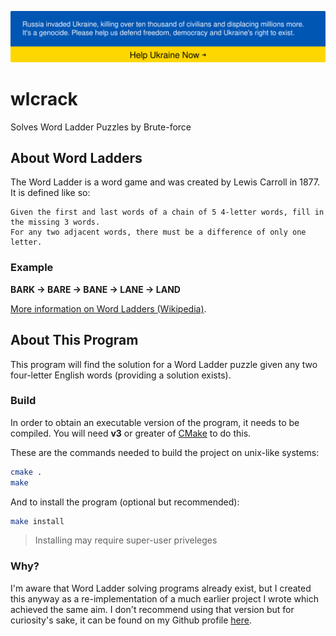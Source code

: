 [![Stand With Ukraine](https://raw.githubusercontent.com/vshymanskyy/StandWithUkraine/main/banner2-direct.svg)](https://stand-with-ukraine.pp.ua)
# wlcrack
Solves Word Ladder Puzzles by Brute-force

## About Word Ladders
The Word Ladder is a word game and was created by Lewis Carroll in 1877. It is defined like so:

    Given the first and last words of a chain of 5 4-letter words, fill in the missing 3 words.
    For any two adjacent words, there must be a difference of only one letter.

### Example
**BARK -> BARE -> BANE -> LANE -> LAND**

[More information on Word Ladders (Wikipedia)](https://en.wikipedia.org/wiki/Word_ladder).

## About This Program
This program will find the solution for a Word Ladder puzzle given any two four-letter English words (providing a solution exists).

### Build
In order to obtain an executable version of the program, it needs to be compiled. You will need **v3** or greater of [CMake](https://cmake.org/) to do this.

These are the commands needed to build the project on unix-like systems:

```sh
cmake .
make
```

And to install the program (optional but recommended):

```sh
make install
```

> Installing may require super-user priveleges

### Why?
I'm aware that Word Ladder solving programs already exist, but I created this anyway as a re-implementation of a much earlier project I wrote which achieved the same aim.
I don't recommend using that version but for curiosity's sake, it can be found on my Github profile [here](https://github.com/saxbophone/wlc).
